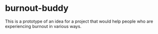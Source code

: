 # burnout-buddy
This is a prototype of an idea for a project that would help people who are experiencing burnout in various ways.
